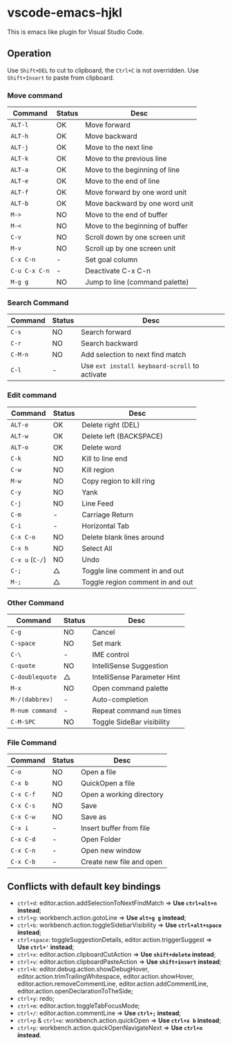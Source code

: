 # vscode-emacs-hjkl

This is emacs like plugin for Visual Studio Code.

## Operation
Use `Shift+DEL` to cut to clipboard, the `Ctrl+C` is not overridden.
Use `Shift+Insert` to paste from clipboard.

### Move command
|Command | Status | Desc |
|--------|--------|------|
| `ALT-l` | OK | Move forward |
| `ALT-h` | OK | Move backward |
| `ALT-j` | OK | Move to the next line |
| `ALT-k` | OK | Move to the previous line |
| `ALT-a` | OK | Move to the beginning of line |
| `ALT-e` | OK | Move to the end of line |
| `ALT-f` | OK | Move forward by one word unit |
| `ALT-b` | OK | Move backward by one word unit |
| `M->` | NO | Move to the end of buffer |
| `M-<` | NO | Move to the beginning of buffer |
| `C-v` | NO | Scroll down by one screen unit |
| `M-v` | NO | Scroll up by one screen unit |
| `C-x C-n` | - | Set goal column |
| `C-u C-x C-n` | - | Deactivate C-x C-n |
| `M-g g` | NO | Jump to line (command palette) |


### Search Command
|Command | Status | Desc |
|--------|--------|------|
| `C-s` | NO | Search forward |
| `C-r` | NO | Search backward |
| `C-M-n` | NO | Add selection to next find match |
| `C-l` | - | Use `ext install keyboard-scroll` to activate |

### Edit command
|Command | Status | Desc |
|--------|--------|------|
| `ALT-e` | OK | Delete right  (DEL) |
| `ALT-w` | OK | Delete left  (BACKSPACE) |
| `ALT-o` | OK | Delete word |
| `C-k` | NO | Kill to line end |
| `C-w` | NO | Kill region |
| `M-w` | NO | Copy region to kill ring |
| `C-y` | NO | Yank |
| `C-j` | NO | Line Feed |
| `C-m` | - | Carriage Return |
| `C-i` | - | Horizontal Tab |
| `C-x C-o` | NO | Delete blank lines around |
| `C-x h` | NO | Select All |
| `C-x u` (`C-/`)| NO | Undo |
| `C-;` | △ | Toggle line comment in and out |
| `M-;` | △ | Toggle region comment in and out |

### Other Command
|Command | Status | Desc |
|--------|--------|------|
| `C-g` | NO | Cancel |
| `C-space` | NO | Set mark |
| `C-\` | - | IME control |
| `C-quote` | NO | IntelliSense Suggestion |
| `C-doublequote` | △ | IntelliSense Parameter Hint |
| `M-x` | NO | Open command palette |
| `M-/(dabbrev)` | - | Auto-completion |
| `M-num command` | - | Repeat command `num` times |
| `C-M-SPC` | NO | Toggle SideBar visibility |

### File Command
|Command | Status | Desc |
|--------|--------|------|
| `C-o` | NO | Open a file |
| `C-x b` | NO | QuickOpen a file |
| `C-x C-f` | NO | Open a working directory |
| `C-x C-s` | NO | Save |
| `C-x C-w` | NO | Save as |
| `C-x i` | - | Insert buffer from file |
| `C-x C-d` | - | Open Folder |
| `C-x C-n` | - | Open new window |
| `C-x C-b` | - | Create new file and open |

## Conflicts with default key bindings
- `ctrl+d`: editor.action.addSelectionToNextFindMatch => **Use `ctrl+alt+n` instead**;
- `ctrl+g`: workbench.action.gotoLine => **Use `alt+g g` instead**;
- `ctrl+b`: workbench.action.toggleSidebarVisibility => **Use `ctrl+alt+space` instead**;
- `ctrl+space`: toggleSuggestionDetails, editor.action.triggerSuggest => **Use `ctrl+'` instead**;
- `ctrl+x`: editor.action.clipboardCutAction => **Use `shift+delete` instead**;
- `ctrl+v`: editor.action.clipboardPasteAction => **Use `shift+insert` instead**;
- `ctrl+k`: editor.debug.action.showDebugHover, editor.action.trimTrailingWhitespace, editor.action.showHover, editor.action.removeCommentLine, editor.action.addCommentLine, editor.action.openDeclarationToTheSide;
- `ctrl+y`: redo;
- `ctrl+m`: editor.action.toggleTabFocusMode;
- `ctrl+/`: editor.action.commentLine => **Use `ctrl+;` instead**;
- `ctrl+p` & `ctrl+e`: workbench.action.quickOpen => **Use `ctrl+x b` instead**;
- `ctrl+p`: workbench.action.quickOpenNavigateNext => **Use `ctrl+n` instead**.
